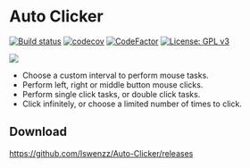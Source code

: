 # Auto Clicker
[![Build status](https://ci.appveyor.com/api/projects/status/f5vw5qbcexeugrq1?svg=true)](https://ci.appveyor.com/project/Iswenzz/auto-clicker)
[![codecov](https://codecov.io/gh/Iswenzz/Auto-Clicker/branch/master/graph/badge.svg)](https://codecov.io/gh/Iswenzz/Auto-Clicker)
[![CodeFactor](https://www.codefactor.io/repository/github/iswenzz/auto-clicker/badge)](https://www.codefactor.io/repository/github/iswenzz/auto-clicker)
[![License: GPL v3](https://img.shields.io/badge/License-GPLv3-blue.svg)](https://www.gnu.org/licenses/gpl-3.0)

![](https://i.imgur.com/jYjIcG7.png)

* Choose a custom interval to perform mouse tasks.
* Perform left, right or middle button mouse clicks.
* Perform single click tasks, or double click tasks.
* Click infinitely, or choose a limited number of times to click.

## Download

https://github.com/Iswenzz/Auto-Clicker/releases
